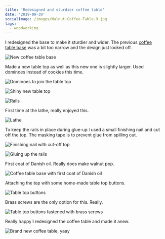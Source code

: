 ```yaml
---
title: 'Redesigned and sturdier coffee table'
date: '2019-09-30'
socialImage: /images/Walnut-Coffee-Table-9.jpg
tags:
  - woodworking
---
```


I redesigned the base to make it sturdier and wider. The previous [coffee table base](../coffee-table-base) was a bit too narrow and the design just looked off.

![New coffee table base](/images/Walnut-Coffee-Table-0.jpg)

Made a new table top as well as this new one is slightly larger. Used dominoes instead of cookies this time. 

![Dominoes to join the table top](/images/Walnut-Coffee-Table-1.jpg)

![Shiny new table top](/images/Walnut-Coffee-Table-2.jpg)

![Rails](/images/Walnut-Coffee-Table-3.jpg)

First time at the lathe, really enjoyed this.

![Lathe](/images/Wood-turning.jpg)

To keep the rails in place during glue-up I used a small finishing nail and cut off the top. The masking tape is to prevent glue from spilling out.

![Finishing nail with cut-off top](/images/Walnut-Coffee-Table-4.jpg)

![Gluing up the rails](/images/Walnut-Coffee-Table-5.jpg)

First coat of Danish oil. Really does make walnut pop.

![Coffee table base with first coat of Danish oil](/images/Walnut-Coffee-Table-6.jpg)

Attaching the top with some home-made table top buttons. 

![Table top buttons](/images/Walnut-Coffee-Table-8.jpg)

Brass screws are the only option for this. Really.

![Table top buttons fastened with brass screws](/images/Walnut-Coffee-Table-9.jpg)

Really happy I redesigned the coffee table and made it anew.

![Brand new coffee table, yaay](/images/Walnut-Coffee-Table-10.jpg)
